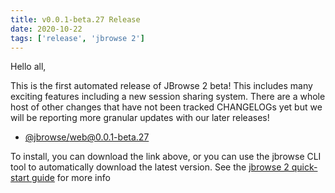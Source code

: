 ```yaml
---
title: v0.0.1-beta.27 Release
date: 2020-10-22
tags: ['release', 'jbrowse 2']
---
```


Hello all,

This is the first automated release of JBrowse 2 beta! This includes many
exciting features including a new session sharing system. There are a whole
host of other changes that have not been tracked CHANGELOGs yet but we will be
reporting more granular updates with our later releases!

- [@jbrowse/web@0.0.1-beta.27](https://github.com/GMOD/jbrowse-components/releases/tag/@jbrowse/web@0.0.1-beta.27)

To install, you can download the link above, or you can use the jbrowse CLI
tool to automatically download the latest version. See the [jbrowse 2
quick-start guide](https://jbrowse.org/jb2/docs/quickstart_web) for more info
